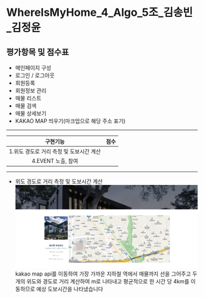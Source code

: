 # WhereIsMyHome_4_Algo_5조_김송빈_김정윤

## 평가항목 및 점수표

- 메인페이지 구성
- 로그인 / 로그아웃 
- 회원등록
- 회원정보 관리
- 매물 리스트
- 매물 검색
- 매물 상세보기
- KAKAO MAP 띄우기(마크업으로 해당 주소 표기)



<hr>



|구현기능|점수|
|:---:|:---:|
|1.위도 경도로 거리 측정 및 도보시간 계산                           |<!--점수체크란>-->   | 
|4.EVENT 노출, 참여                                                    |   |




<hr>

- 위도 경도로 거리 측정 및 도보시간 계산<br>
![최단거리.png](./최단거리.png)
kakao map api를 이동하여 가장 가까운 지하철 역에서 매물까지 선을 그어주고 두 개의 위도와 경도로 거리 계산하여 m로 나타내고 평균적으로 한 시간 당 4km를 이동하므로 예상 도보시간을 나타냈습니다
